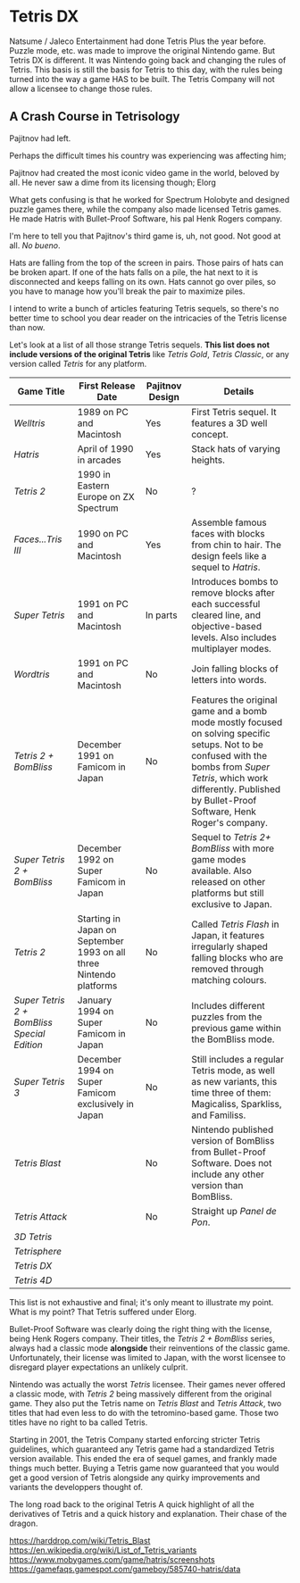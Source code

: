 # Tetris DX

Natsume / Jaleco Entertainment had done Tetris Plus the year before. Puzzle mode, etc. was made to improve the original Nintendo game. But Tetris DX is different. It was Nintendo going back and changing the rules of Tetris. This basis is still the basis for Tetris to this day, with the rules being turned into the way a game HAS to be built. The Tetris Company will not allow a licensee to change those rules.

## A Crash Course in Tetrisology

Pajitnov had left.

Perhaps the difficult times his country was experiencing was affecting him;

Pajitnov had created the most iconic video game in the world, beloved by all. He never saw a dime from its licensing though; Elorg

What gets confusing is that he worked for Spectrum Holobyte and designed puzzle games there, while the company also made licensed Tetris games. He made Hatris with Bullet-Proof Software, his pal Henk Rogers company.

I'm here to tell you that Pajitnov's third game is, uh, not good. Not good at all. *No bueno*.

Hats are falling from the top of the screen in pairs. Those pairs of hats can be broken apart. If one of the hats falls on a pile, the hat next to it is disconnected and keeps falling on its own. Hats cannot go over piles, so you have to manage how you'll break the pair to maximize piles.

I intend to write a bunch of articles featuring Tetris sequels, so there's no better time to school you dear reader on the intricacies of the Tetris license than now.

Let's look at a list of all those strange Tetris sequels. **This list does not include versions of the original Tetris** like *Tetris Gold*, *Tetris Classic*, or any version called *Tetris* for any platform.

|Game Title|First Release Date|Pajitnov Design|Details|
|-|-|-|-|
|*Welltris*|1989 on PC and Macintosh|Yes|First Tetris sequel. It features a 3D well concept.|
|*Hatris*|April of 1990 in arcades|Yes|Stack hats of varying heights.|
|*Tetris 2*|1990 in Eastern Europe on ZX Spectrum|No|?|
|*Faces...Tris III*|1990 on PC and Macintosh|Yes|Assemble famous faces with blocks from chin to hair. The design feels like a sequel to *Hatris*.|
|*Super Tetris*|1991 on PC and Macintosh|In parts|Introduces bombs to remove blocks after each successful cleared line, and objective-based levels. Also includes multiplayer modes.|
|*Wordtris*|1991 on PC and Macintosh|No|Join falling blocks of letters into words.|
|*Tetris 2 + BomBliss*|December 1991 on Famicom in Japan|No|Features the original game and a bomb mode mostly focused on solving specific setups. Not to be confused with the bombs from *Super Tetris*, which work differently. Published by Bullet-Proof Software, Henk Roger's company.|
|*Super Tetris 2 + BomBliss*|December 1992 on Super Famicom in Japan|No|Sequel to *Tetris 2+ BomBliss* with more game modes available. Also released on other platforms but still exclusive to Japan.|
|*Tetris 2*|Starting in Japan on September 1993 on all three Nintendo platforms|No|Called *Tetris Flash* in Japan, it features irregularly shaped falling blocks who are removed through matching colours.|
|*Super Tetris 2 + BomBliss Special Edition*|January 1994 on Super Famicom in Japan|No|Includes different puzzles from the previous game within the BomBliss mode.|
|*Super Tetris 3*|December 1994 on Super Famicom exclusively in Japan|No|Still includes a regular Tetris mode, as well as new variants, this time three of them: Magicaliss, Sparkliss, and Familiss.|
|*Tetris Blast*||No|Nintendo published version of BomBliss from Bullet-Proof Software. Does not include any other version than BomBliss.|
|*Tetris Attack*||No|Straight up *Panel de Pon*.|
|*3D Tetris*||||
|*Tetrisphere*||||
|*Tetris DX*||||
|*Tetris 4D*||||

This list is not exhaustive and final; it's only meant to illustrate my point. What is my point? That Tetris suffered under Elorg.

Bullet-Proof Software was clearly doing the right thing with the license, being Henk Rogers company. Their titles, the *Tetris 2 + BomBliss* series, always had a classic mode **alongside** their reinventions of the classic game. Unfortunately, their license was limited to Japan, with the worst licensee to disregard player expectations an unlikely culprit.

Nintendo was actually the worst *Tetris* licensee. Their games never offered a classic mode, with *Tetris 2* being massively different from the original game. They also put the Tetris name on *Tetris Blast* and *Tetris Attack*, two titles that had even less to do with the tetromino-based game. Those two titles have no right to ba called Tetris.

Starting in 2001, the Tetris Company started enforcing stricter Tetris guidelines, which guaranteed any Tetris game had a standardized Tetris version available. This ended the era of sequel games, and frankly made things much better. Buying a Tetris game now guaranteed that you would get a good version of Tetris alongside any quirky improvements and variants the developpers thought of.

The long road back to the original Tetris
A quick highlight of all the derivatives of Tetris and a quick history and explanation. Their chase of the dragon.

https://harddrop.com/wiki/Tetris_Blast
https://en.wikipedia.org/wiki/List_of_Tetris_variants
https://www.mobygames.com/game/hatris/screenshots
https://gamefaqs.gamespot.com/gameboy/585740-hatris/data
